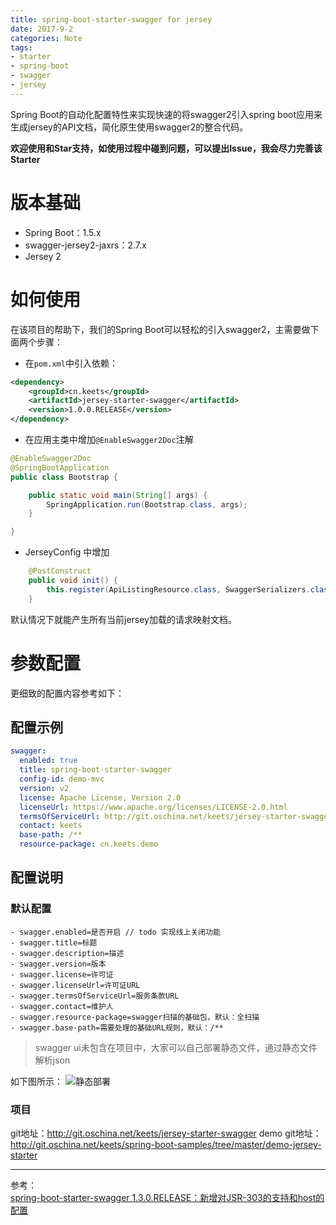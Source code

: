 ```yaml
---
title: spring-boot-starter-swagger for jersey
date: 2017-9-2 
categories: Note
tags:
- starter
- spring-boot
- swagger
- jersey
---
```



Spring Boot的自动化配置特性来实现快速的将swagger2引入spring boot应用来生成jersey的API文档，简化原生使用swagger2的整合代码。

**欢迎使用和Star支持，如使用过程中碰到问题，可以提出Issue，我会尽力完善该Starter**

# 版本基础

- Spring Boot：1.5.x
- swagger-jersey2-jaxrs：2.7.x
- Jersey 2

# 如何使用

在该项目的帮助下，我们的Spring Boot可以轻松的引入swagger2，主需要做下面两个步骤：

- 在`pom.xml`中引入依赖：

```xml
<dependency>
	<groupId>cn.keets</groupId>
	<artifactId>jersey-starter-swagger</artifactId>
	<version>1.0.0.RELEASE</version>
</dependency>
```

- 在应用主类中增加`@EnableSwagger2Doc`注解

```java
@EnableSwagger2Doc
@SpringBootApplication
public class Bootstrap {

    public static void main(String[] args) {
        SpringApplication.run(Bootstrap.class, args);
    }

}
```

- JerseyConfig 中增加
```java
    @PostConstruct
    public void init() {
        this.register(ApiListingResource.class, SwaggerSerializers.class);
    }
```

默认情况下就能产生所有当前jersey加载的请求映射文档。

# 参数配置

更细致的配置内容参考如下：

## 配置示例

```yaml
swagger:
  enabled: true
  title: spring-boot-starter-swagger
  config-id: demo-mvc
  version: v2
  license: Apache License, Version 2.0
  licenseUrl: https://www.apache.org/licenses/LICENSE-2.0.html
  termsOfServiceUrl: http://git.oschina.net/keets/jersey-starter-swagger
  contact: keets
  base-path: /**
  resource-package: cn.keets.demo

```

## 配置说明

### 默认配置

```
- swagger.enabled=是否开启 // todo 实现线上关闭功能
- swagger.title=标题
- swagger.description=描述
- swagger.version=版本
- swagger.license=许可证
- swagger.licenseUrl=许可证URL
- swagger.termsOfServiceUrl=服务条款URL
- swagger.contact=维护人
- swagger.resource-package=swagger扫描的基础包，默认：全扫描
- swagger.base-path=需要处理的基础URL规则，默认：/**
```
   
   
> swagger ui未包含在项目中，大家可以自己部署静态文件，通过静态文件解析json

如下图所示：
![静态部署](http://ovci9bs39.bkt.clouddn.com/swagger.png)

### 项目
git地址：http://git.oschina.net/keets/jersey-starter-swagger
demo git地址：http://git.oschina.net/keets/spring-boot-samples/tree/master/demo-jersey-starter

---
参考：   
[spring-boot-starter-swagger 1.3.0.RELEASE：新增对JSR-303的支持和host的配置](http://blog.didispace.com/spring-boot-starter-swagger-1.3.0/)




